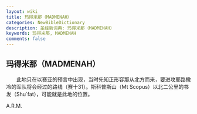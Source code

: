 ```yaml
---
layout: wiki
title: 玛得米那（MADMENAH）
categories: NewBibleDictionary
description: 圣经新词典: 玛得米那（MADMENAH）
keywords: 玛得米那, MADMENAH
comments: false
---
```


## 玛得米那（MADMENAH）

　　此地只在以赛亚的预言中出现，当时先知正形容那从北方而来，要进攻耶路撒冷的军队将会经过的路线（赛十31）。斯科普斯山（Mt Scopus）以北二公里的书发（Shu`fat），可能就是此地的位置。

A.R.M.








